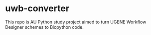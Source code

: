 uwb-converter
=============
This repo is AU Python study project aimed to turn UGENE Workflow Designer schemes to Biopython code.  
